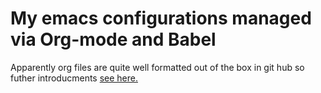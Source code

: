My emacs configurations managed via Org-mode and Babel
======================================================

Apparently org files are quite well formatted out of the box in git
hub so futher introducments [see here.](my-emacs/emacs.org)